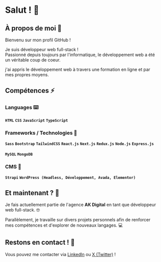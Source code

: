 # Salut ! 👋

## À propos de moi 🤔

Bienvenu sur mon profil GitHub !

Je suis développeur web full-stack ! <br />
Passionné depuis toujours par l'informatique, le développement web a été un véritable coup de coeur.

j'ai appris le développement web à travers une formation en ligne et par mes propres moyens.

## Compétences ⚡

### Languages ⌨️
**`HTML`** **`CSS`** **`JavaScript`** **`TypeScript`**

### Frameworks / Technologies 🚀 
**`Sass`** **`Bootstrap`** **`TailwindCSS`** **`React.js`** **`Next.js`** **`Redux.js`** **`Node.js`** **`Express.js`** 
<br />
<br />
**`MySQL`** **`MongoDB`**

### CMS 🧩
**`Strapi`** **`WordPress (Headless, Développement, Avada, Elementor)`**

## Et maintenant ? 🌱

Je fais actuellement partie de l'agence **AK Digital** en tant que développeur web full-stack. 🤓

Parallèlement, je travaille sur divers projets personnels afin de renforcer mes compétences et d'explorer de nouveaux langages. 💻

## Restons en contact ! 💬

Vous pouvez me contacter via [LinkedIn](https://www.linkedin.com/in/n-t-dev-b72892265/) ou [X (Twitter)](https://x.com/Hyalin_dev) !
